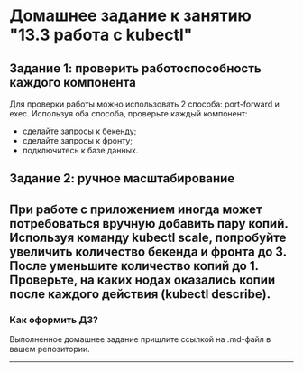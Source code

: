 # Домашнее задание к занятию "13.3 работа с kubectl"
## Задание 1: проверить работоспособность каждого компонента
Для проверки работы можно использовать 2 способа: port-forward и exec. Используя оба способа, проверьте каждый компонент:
* сделайте запросы к бекенду;
* сделайте запросы к фронту;
* подключитесь к базе данных.
![]()
## Задание 2: ручное масштабирование
При работе с приложением иногда может потребоваться вручную добавить пару копий. Используя команду kubectl scale, попробуйте увеличить количество бекенда и фронта до 3. После уменьшите количество копий до 1. Проверьте, на каких нодах оказались копии после каждого действия (kubectl describe).
![]()
![]()
---

### Как оформить ДЗ?

Выполненное домашнее задание пришлите ссылкой на .md-файл в вашем репозитории.

---
